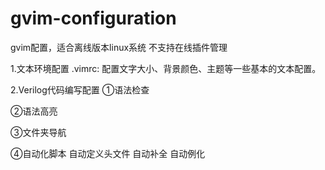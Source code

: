 # gvim-configuration
gvim配置，适合离线版本linux系统
不支持在线插件管理

1.文本环境配置
.vimrc: 配置文字大小、背景颜色、主题等一些基本的文本配置。



2.Verilog代码编写配置
①语法检查


②语法高亮


③文件夹导航


④自动化脚本
自动定义头文件
自动补全
自动例化
